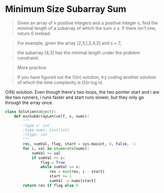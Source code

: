 # Minimum Size Subarray Sum

> Given an array of n positive integers and a positive integer s, find the minimal length of a subarray of which the sum ≥ s. If there isn't one, return 0 instead.

> For example, given the array [2,3,1,2,4,3] and s = 7,

> the subarray [4,3] has the minimal length under the problem constraint.

> More practice:

> If you have figured out the O(n) solution, try coding another solution of which the time complexity is O(n log n).

O(N) solution. Even though there's two loops, the two pointer start and i are like two runners, i runs faster and start runs slower, but they only go through the array once.

```Python
class Solution(object):
    def minSubArrayLen(self, s, nums):
        """
        :type s: int
        :type nums: List[int]
        :rtype: int
        """
        res, sumVal, flag, start = sys.maxint, 0, False, -1
        for i, val in enumerate(nums):
            sumVal += val
            if sumVal >= s:
                flag = True
                while sumVal >= s:
                    res = min(res, i - start)
                    start += 1
                    sumVal -= nums[start]
        return res if flag else 0
```
